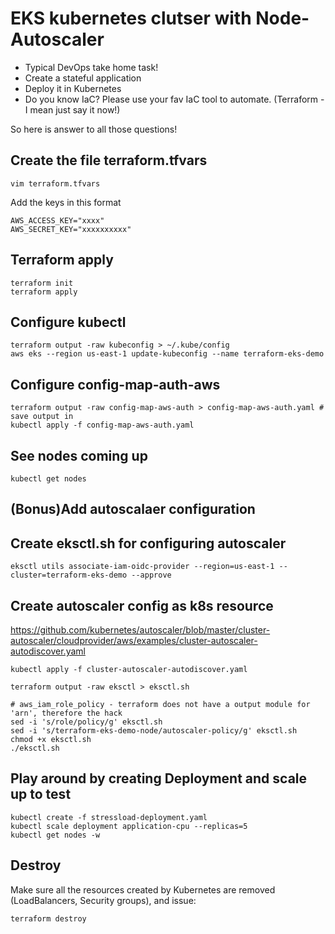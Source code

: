 # EKS kubernetes clutser with Node-Autoscaler
- Typical DevOps take home task! 
- Create a stateful application 
- Deploy it in Kubernetes
- Do you know IaC? Please use your fav IaC tool to automate. (Terraform - I mean just say it now!) 

So here is answer to all those questions!

## Create the file terraform.tfvars 
```
vim terraform.tfvars
```
Add the keys in this format
```
AWS_ACCESS_KEY="xxxx"
AWS_SECRET_KEY="xxxxxxxxxx"
```

## Terraform apply
```
terraform init
terraform apply
```

## Configure kubectl
```
terraform output -raw kubeconfig > ~/.kube/config
aws eks --region us-east-1 update-kubeconfig --name terraform-eks-demo
```

## Configure config-map-auth-aws
```
terraform output -raw config-map-aws-auth > config-map-aws-auth.yaml # save output in
kubectl apply -f config-map-aws-auth.yaml
```

## See nodes coming up
```
kubectl get nodes
```
## (Bonus)Add autoscalaer configuration

## Create eksctl.sh for configuring autoscaler
``` 
eksctl utils associate-iam-oidc-provider --region=us-east-1 --cluster=terraform-eks-demo --approve
```

## Create autoscaler config as k8s resource 
https://github.com/kubernetes/autoscaler/blob/master/cluster-autoscaler/cloudprovider/aws/examples/cluster-autoscaler-autodiscover.yaml

```
kubectl apply -f cluster-autoscaler-autodiscover.yaml

terraform output -raw eksctl > eksctl.sh

# aws_iam_role_policy - terraform does not have a output module for 'arn', therefore the hack
sed -i 's/role/policy/g' eksctl.sh
sed -i 's/terraform-eks-demo-node/autoscaler-policy/g' eksctl.sh 
chmod +x eksctl.sh 
./eksctl.sh
```
## Play around by creating Deployment and scale up to test

``` 
kubectl create -f stressload-deployment.yaml 
kubectl scale deployment application-cpu --replicas=5
kubectl get nodes -w
```

## Destroy
Make sure all the resources created by Kubernetes are removed (LoadBalancers, Security groups), and issue:
```
terraform destroy
```
